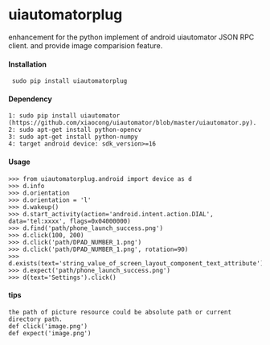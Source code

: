 uiautomatorplug
===============

enhancement for the python implement of android uiautomator JSON RPC client. and provide image comparision feature.


#### Installation
     sudo pip install uiautomatorplug
    
#### Dependency
    1: sudo pip install uiautomator (https://github.com/xiaocong/uiautomator/blob/master/uiautomator.py).
    2: sudo apt-get install python-opencv
    3: sudo apt-get install python-numpy
    4: target android device: sdk_version>=16

#### Usage
    >>> from uiautomatorplug.android import device as d
    >>> d.info
    >>> d.orientation
    >>> d.orientation = 'l'
    >>> d.wakeup()
    >>> d.start_activity(action='android.intent.action.DIAL', data='tel:xxxx', flags=0x04000000)
    >>> d.find('path/phone_launch_success.png')
    >>> d.click(100, 200)
    >>> d.click('path/DPAD_NUMBER_1.png')
    >>> d.click('path/DPAD_NUMBER_1.png', rotation=90)
    >>> d.exists(text='string_value_of_screen_layout_component_text_attribute')
    >>> d.expect('path/phone_launch_success.png')
    >>> d(text='Settings').click()
    
#### tips
    the path of picture resource could be absolute path or current directory path.
    def click('image.png')
    def expect('image.png')
